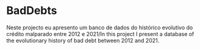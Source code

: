# BadDebts
Neste projecto eu apresento um banco de dados do hístórico evolutivo do crédito malparado entre 2012 e 2021/In this project I present a database of the evolutionary history of bad debt between 2012 and 2021.

